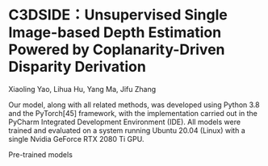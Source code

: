 # C3DSIDE：Unsupervised Single Image-based Depth Estimation Powered by Coplanarity-Driven Disparity Derivation
Xiaoling Yao, Lihua Hu, Yang Ma, Jifu Zhang

Our model, along with all related methods, was developed using Python 3.8 and
the PyTorch[45] framework, with the implementation carried out in the PyCharm
Integrated Development Environment (IDE). All models were trained and evaluated
on a system running Ubuntu 20.04 (Linux) with a single Nvidia GeForce RTX 2080
Ti GPU. 

Pre-trained models
